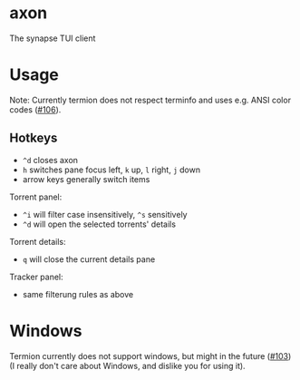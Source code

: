 # axon
The synapse TUI client


# Usage
Note: Currently termion does not respect terminfo and uses e.g. ANSI color codes ([#106](https://github.com/ticki/termion/issues/106)).

## Hotkeys
- `^d` closes axon
- `h` switches pane focus left, `k` up, `l` right, `j` down
- arrow keys generally switch items

Torrent panel:
- `^i` will filter case insensitively, `^s` sensitively
- `^d` will open the selected torrents' details

Torrent details:
- `q` will close the current details pane

Tracker panel:
- same filterung rules as above


# Windows
Termion currently does not support windows, but might in the future ([#103](https://github.com/ticki/termion/issues/103)) (I really don't care about Windows, and dislike you for using it).
